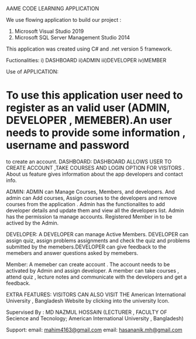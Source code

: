 AAME CODE LEARNING APPLICATION

We use flowing application to build our project :
1. Microsoft Visual Studio 2019
2. Microsoft SQL Server Management Studio 2014

This application was created using C# and .net version 5 framework.

Fuctionalities:
i) DASHBOARD ii)ADMIN  iii)DEVELOPER   iv)MEMBER 

Use of APPLICATION:

# To use this application user need to register as an valid user (ADMIN, DEVELOPER , MEMEBER).An user needs to provide some information , username and password
to create an account.
DASHBOARD:
       DASHBOARD ALLOWS USER TO CREATE ACCOUNT ,TAKE COURSES AND LOGIN OPTION FOR VISITORS .
	   About us feature gives information about the app developers and contact info.
	   
	   
ADMIN:
      ADMIN can Manage Courses, Members, and developers. And admin can Add courses, Assign courses to the developers and remove 
courses from the application . Admin has the functionalites to add developer details and update them and view all the developers list.
Admin has the permission ta manage accounts. Registered Member in to be actived by the Admin.


DEVELOPER:
          A DEVELOPER can manage Active Members. DEVELOPER can assign quiz, assign problems assignments and check the quiz and problems
		  submitted by the memebers.DEVELOPER can give feedback to the memebers and answer questions asked by memebers. 
		  
		 
Member:
     A memeber can create account . The account needs to be activated by Admin and assign developer. A member can take courses , attend quiz , lecture notes and 
	 communicate with the developers and get a feedback.     


EXTRA FEATURES:
         VISITORS CAN ALSO VISIT THE American International University , Bangladesh Website by clicking into the university Icon.
		 
		 
		 
Supervised By : MD NAZMUL HOSSAIN (LECTURER , FACULTY OF Secience and Tecnology; American International University , Bangladesh)

Support:
email: mahim4163@gmail.com
email: hasananik.mh@gmail.com
